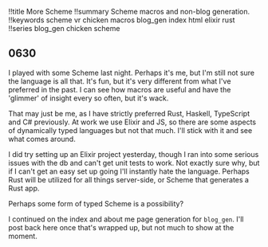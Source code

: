 !!title More Scheme
!!summary Scheme macros and non-blog generation.
!!keywords scheme vr chicken macros blog_gen index html elixir rust
!!series blog_gen chicken scheme

## 0630

I played with some Scheme last night. Perhaps it's me, but I'm still not sure the language is all that. It's fun, but it's very different from what I've preferred in the past. I can see how macros are useful and have the 'glimmer' of insight every so often, but it's wack.

That may just be me, as I have strictly preferred Rust, Haskell, TypeScript and C# previously. At work we use Elixir and JS, so there are some aspects of dynamically typed languages but not that much. I'll stick with it and see what comes around.

I did try setting up an Elixir project yesterday, though I ran into some serious issues with the db and can't get unit tests to work. Not exactly sure why, but if I can't get an easy set up going I'll instantly hate the language. Perhaps Rust will be utilized for all things server-side, or Scheme that generates a Rust app.

Perhaps some form of typed Scheme is a possibility?

I continued on the index and about me page generation for `blog_gen`. I'll post back here once that's wrapped up, but not much to show at the moment.